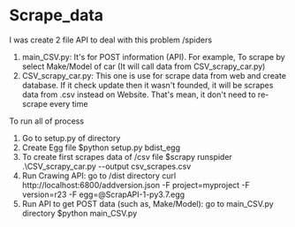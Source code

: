 # Scrape_data
I was create 2 file API to deal with this problem
/spiders
1. main_CSV.py: It's for POST information (API). 
For example, To scrape by select Make/Model of car (It will call data from CSV_scrapy_car.py)
2. CSV_scrapy_car.py: 
This one is use for scrape data from web and create database. If it check update then it wasn't founded, 
it will be scrapes data from .csv instead on Website. That's mean, it don't need to re-scrape every time

To run all of process
1. Go to setup.py of directory
2. Create Egg file
$python setup.py bdist_egg
3. To create first scrapes data of /csv file
$scrapy runspider .\CSV_scrapy_car.py --output csv_scrapes.csv
4. Run Crawing API: go to /dist directory
curl http://localhost:6800/addversion.json -F project=myproject -F version=r23 -F egg=@ScrapAPI-1-py3.7.egg
5. Run API to get POST data (such as, Make/Model): go to main_CSV.py directory
$python main_CSV.py